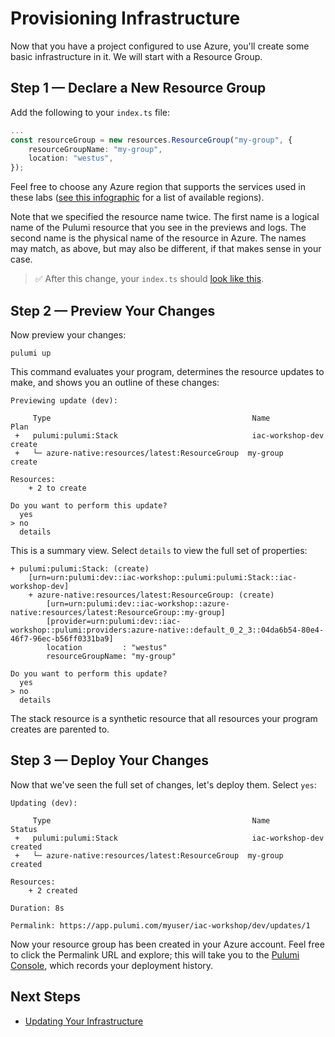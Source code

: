 # Provisioning Infrastructure

Now that you have a project configured to use Azure, you'll create some basic infrastructure in it. We will start with a Resource Group.

## Step 1 &mdash; Declare a New Resource Group

Add the following to your `index.ts` file:

```ts
...
const resourceGroup = new resources.ResourceGroup("my-group", {
    resourceGroupName: "my-group",
    location: "westus",
});
```

Feel free to choose any Azure region that supports the services used in these labs ([see this infographic](https://azure.microsoft.com/en-us/global-infrastructure/regions/) for a list of available regions).

Note that we specified the resource name twice. The first name is a logical name of the Pulumi resource that you see in the previews and logs. The second name is the physical name of the resource in Azure. The names may match, as above, but may also be different, if that makes sense in your case.

> :white_check_mark: After this change, your `index.ts` should [look like this](./code/03/index.ts).

## Step 2 &mdash; Preview Your Changes

Now preview your changes:

```
pulumi up
```

This command evaluates your program, determines the resource updates to make, and shows you an outline of these changes:

```
Previewing update (dev):

     Type                                             Name              Plan
 +   pulumi:pulumi:Stack                              iac-workshop-dev  create
 +   └─ azure-native:resources/latest:ResourceGroup  my-group          create

Resources:
    + 2 to create

Do you want to perform this update?
  yes
> no
  details
```

This is a summary view. Select `details` to view the full set of properties:

```
+ pulumi:pulumi:Stack: (create)
    [urn=urn:pulumi:dev::iac-workshop::pulumi:pulumi:Stack::iac-workshop-dev]
    + azure-native:resources/latest:ResourceGroup: (create)
        [urn=urn:pulumi:dev::iac-workshop::azure-native:resources/latest:ResourceGroup::my-group]
        [provider=urn:pulumi:dev::iac-workshop::pulumi:providers:azure-native::default_0_2_3::04da6b54-80e4-46f7-96ec-b56ff0331ba9]
        location         : "westus"
        resourceGroupName: "my-group"

Do you want to perform this update?
  yes
> no
  details
```

The stack resource is a synthetic resource that all resources your program creates are parented to.

## Step 3 &mdash; Deploy Your Changes

Now that we've seen the full set of changes, let's deploy them. Select `yes`:

```
Updating (dev):

     Type                                             Name              Status
 +   pulumi:pulumi:Stack                              iac-workshop-dev  created
 +   └─ azure-native:resources/latest:ResourceGroup  my-group          created

Resources:
    + 2 created

Duration: 8s

Permalink: https://app.pulumi.com/myuser/iac-workshop/dev/updates/1
```

Now your resource group has been created in your Azure account. Feel free to click the Permalink URL and explore; this will take you to the [Pulumi Console](https://www.pulumi.com/docs/intro/console/), which records your deployment history.

## Next Steps

* [Updating Your Infrastructure](./04-updating-your-infrastructure.md)
